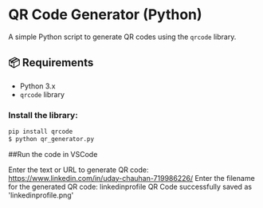 # QR Code Generator (Python)

A simple Python script to generate QR codes using the `qrcode` library.

## 📦 Requirements

- Python 3.x
- `qrcode` library

### Install the library:

```bash
pip install qrcode
$ python qr_generator.py
```



##Run the code in  VSCode

Enter the text or URL to generate QR code: https://www.linkedin.com/in/uday-chauhan-719986226/
Enter the filename for the generated QR code: linkedinprofile
QR Code successfully saved as 'linkedinprofile.png'

